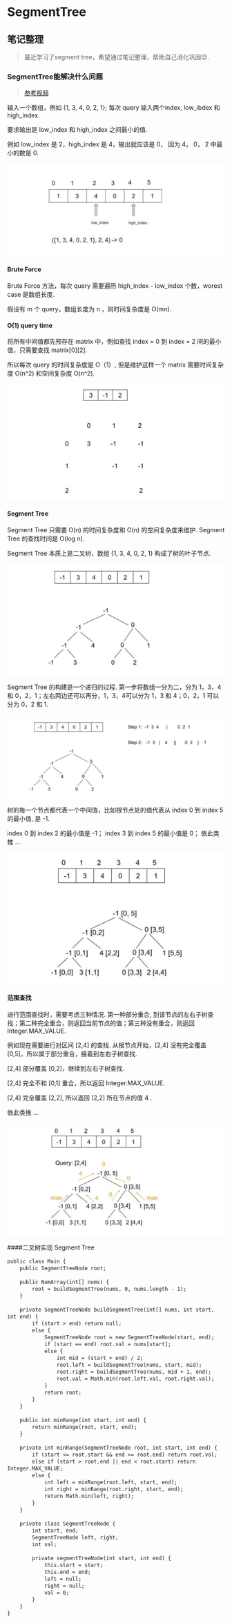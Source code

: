 # SegmentTree
## 笔记整理
>最近学习了segment tree，希望通过笔记整理，帮助自己消化巩固😊.

### SegmentTree能解决什么问题
> [参考视频](https://www.youtube.com/watch?v=ZBHKZF5w4YU)

输入一个数组，例如 {1, 3, 4, 0, 2, 1}; 每次 query 输入两个index, low_ibdex 和 high_index. 

要求输出是 low_index 和 high_index 之间最小的值.

例如 low_index 是 2，high_index 是 4，输出就应该是 0， 因为 4， 0， 2 中最小的数是 0.

![](https://raw.githubusercontent.com/goohy214/Personal-Exercise-/main/SegmentTree/img3.png)


#### Brute Force
Brute Force 方法，每次 query 需要遍历 high_index - low_index 个数，worest case 是数组长度.

假设有 m 个 query，数组长度为 n ，则时间复杂度是 O(mn).

#### O(1) query time
将所有中间值都先预存在 matrix 中，例如查找 index = 0 到 index = 2 间的最小值，只需要查找 matrix[0][2]. 

所以每次 query 的时间复杂度是 O（1）, 但是维护这样一个 matrix 需要时间复杂度 O(n^2) 和空间复杂度 O(n^2).

![](https://raw.githubusercontent.com/goohy214/Personal-Exercise-/main/SegmentTree/img1.png)

#### Segment Tree

Segment Tree 只需要 O(n) 的时间复杂度和 O(n) 的空间复杂度来维护. Segment Tree 的查找时间是 O(log n).

Segment Tree 本质上是二叉树，数组 {1, 3, 4, 0, 2, 1} 构成了树的叶子节点.

![](https://raw.githubusercontent.com/goohy214/Personal-Exercise-/main/SegmentTree/img2.png)

Segment Tree 的构建是一个递归的过程. 第一步将数组一分为二，分为 1，3，4 和 0，2，1；左右两边还可以再分，1，3，4可以分为 1，3 和 4；0，2，1 可以分为 0，2 和 1.

![](https://raw.githubusercontent.com/goohy214/Personal-Exercise-/main/SegmentTree/img4.png)

树的每一个节点都代表一个中间值，比如根节点处的值代表从 index 0 到 index 5 的最小值, 是 -1.

index 0 到 index 2 的最小值是 -1； index 3 到 index 5 的最小值是 0； 依此类推 ...


![](https://raw.githubusercontent.com/goohy214/Personal-Exercise-/main/SegmentTree/img5.png)


#### 范围查找

进行范围查找时，需要考虑三种情况. 第一种部分重合, 到该节点的左右子树查找；第二种完全重合，则返回当前节点的值；第三种没有重合，则返回 Integer.MAX_VALUE. 

例如现在需要进行对区间 [2,4] 的查找. 从根节点开始，[2,4] 没有完全覆盖 [0,5]，所以属于部分重合，接着到左右子树查找.

[2,4] 部分覆盖 [0,2]，继续到左右子树查找.

[2,4] 完全不和 [0,1] 重合，所以返回 Integer.MAX_VALUE. 

[2,4] 完全覆盖 [2,2], 所以返回 [2,2] 所在节点的值 4 .

依此类推 ...

![](https://raw.githubusercontent.com/goohy214/Personal-Exercise-/main/SegmentTree/img6.png)

####二叉树实现 Segment Tree

```
public class Main {
    public SegmentTreeNode root;
    
    public NumArray(int[] nums) {
        root = buildSegmentTree(nums, 0, nums.length - 1);
    }
    
    private SegmentTreeNode buildSegmentTree(int[] nums, int start, int end) {
        if (start > end) return null;
        else {
            SegmentTreeNode root = new SegmentTreeNode(start, end);
            if (start == end) root.val = nums[start];
            else {
                int mid = (start + end) / 2;
                root.left = buildSegmentTree(nums, start, mid);
                root.right = buildSegmentTree(nums, mid + 1, end);
                root.val = Math.min(root.left.val, root.right.val);
            }
            return root;
        }
    }
    
    public int minRange(int start, int end) {
        return minRange(root, start, end);
    }
    
    private int minRange(SegmentTreeNode root, int start, int end) {
        if (start <= root.start && end >= root.end) return root.val;
        else if (start > root.end || end < root.start) return Integer.MAX_VALUE;
        else {
            int left = minRange(root.left, start, end);
            int right = minRange(root.right, start, end);
            return Math.min(left, right);
        }
    }

    private class SegmentTreeNode {
        int start, end;
        SegmentTreeNode left, right;
        int val;
        
        private segmentTreeNode(int start, int end) {
            this.start = start;
            this.end = end;
            left = null;
            right = null;
            val = 0;
        }
    }
}
```

